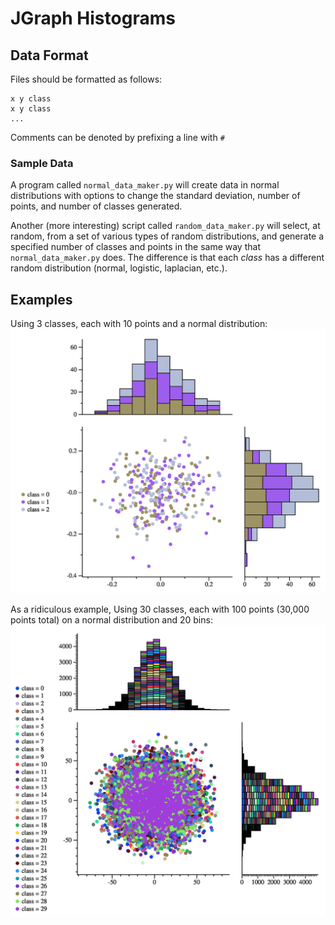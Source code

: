 # JGraph Histograms

## Data Format
Files should be formatted as follows:
```
x y class
x y class
...
```

Comments can be denoted by prefixing a line with `#` 

### Sample Data
A program called `normal_data_maker.py` will create data in normal distributions 
with options to change the standard deviation, number of points, and number of 
classes generated. 

Another (more interesting) script called `random_data_maker.py` will select, 
at random, from a set of various types of random distributions, and generate 
a specified number of classes and points in the same way that `normal_data_maker.py` does. The difference is that each *class* has a different
random distribution (normal, logistic, laplacian, etc.). 

## Examples

Using 3 classes, each with 10 points and a normal distribution:
![](samples/test1.jpg)

As a ridiculous example, Using 30 classes, each with 100 points (30,000 points total) on a normal distribution and 20 bins:
![](samples/huge.jpg)
